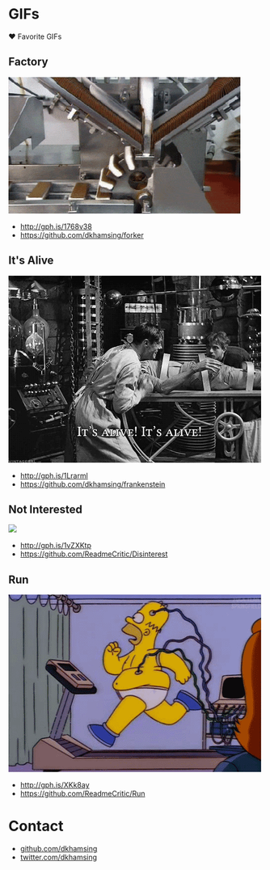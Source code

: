 # GIFs

:heart: Favorite GIFs 

## Factory

![](assets/factory.gif)

- http://gph.is/1768v38
- https://github.com/dkhamsing/forker

## It's Alive

![](assets/its-alive.gif)

- http://gph.is/1Lrarml
- https://github.com/dkhamsing/frankenstein

## Not Interested

![](assets/not-interested.gif)

- http://gph.is/1vZXKtp
- https://github.com/ReadmeCritic/Disinterest

## Run

![](assets/run.gif)

- http://gph.is/XKk8ay
- https://github.com/ReadmeCritic/Run

# Contact

- [github.com/dkhamsing](https://github.com/dkhamsing)
- [twitter.com/dkhamsing](https://twitter.com/dkhamsing)
